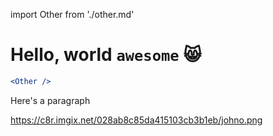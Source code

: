 import Other from './other.md'

# Hello, world `awesome` :smile_cat:

<Other components={components} />

```jsx
<Other />
```

Here's a paragraph

https://c8r.imgix.net/028ab8c85da415103cb3b1eb/johno.png
